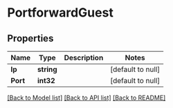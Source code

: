 # PortforwardGuest

## Properties
Name | Type | Description | Notes
------------ | ------------- | ------------- | -------------
**Ip** | **string** |  | [default to null]
**Port** | **int32** |  | [default to null]

[[Back to Model list]](../README.md#documentation-for-models) [[Back to API list]](../README.md#documentation-for-api-endpoints) [[Back to README]](../README.md)

